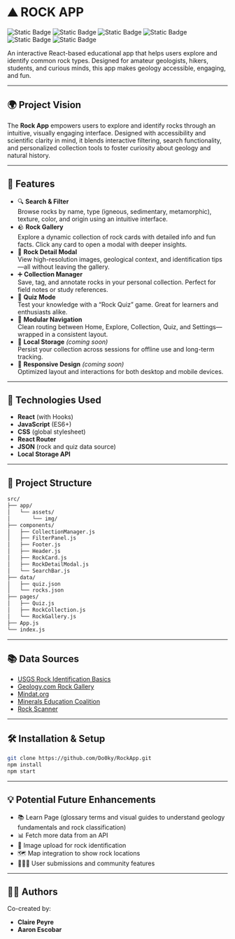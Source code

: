 # ⛰️ ROCK APP

![Static Badge](https://img.shields.io/badge/npm-red?style=plastic&logo=npm&color=CB3837)
![Static Badge](https://img.shields.io/badge/React-blue?style=plastic&logo=react&color=61DBFB)
![Static Badge](https://img.shields.io/badge/JavaScript-yellow?style=plastic&logo=javascript)
![Static Badge](https://img.shields.io/badge/Bootstrap-blue?style=plastic&logo=bootstrap&color=563d7c)
![Static Badge](https://img.shields.io/badge/CSS3-blue?style=plastic&logo=css&color=2965f1)
![Static Badge](https://img.shields.io/badge/Git-blue?style=plastic&logo=git&color=f14e32)

An interactive React-based educational app that helps users explore and identify common rock types.
Designed for amateur geologists, hikers, students, and curious minds, this app makes geology accessible, engaging, and fun.

---

## 🌍 Project Vision

The **Rock App** empowers users to explore and identify rocks through an intuitive, visually engaging interface. Designed with accessibility and scientific clarity in mind, it blends interactive filtering, search functionality, and personalized collection tools to foster curiosity about geology and natural history.

---

## 🚀 Features

- 🔍 **Search & Filter**  
  Browse rocks by name, type (igneous, sedimentary, metamorphic), texture, color, and origin using an intuitive interface.
- 🪨 **Rock Gallery**  
  Explore a dynamic collection of rock cards with detailed info and fun facts. Click any card to open a modal with deeper insights.
- 📘 **Rock Detail Modal**  
  View high-resolution images, geological context, and identification tips—all without leaving the gallery.
- ➕ **Collection Manager**  
  Save, tag, and annotate rocks in your personal collection. Perfect for field notes or study references.
- 🧠 **Quiz Mode**  
  Test your knowledge with a “Rock Quiz” game. Great for learners and enthusiasts alike.
- 🧭 **Modular Navigation**  
  Clean routing between Home, Explore, Collection, Quiz, and Settings—wrapped in a consistent layout.
- 💾 **Local Storage** *(coming soon)*  
  Persist your collection across sessions for offline use and long-term tracking.
- 🎨 **Responsive Design** *(coming soon)*  
  Optimized layout and interactions for both desktop and mobile devices.

---

## 🧪 Technologies Used

- **React** (with Hooks)
- **JavaScript** (ES6+)
- **CSS** (global stylesheet)
- **React Router** 
- **JSON** (rock and quiz data source)
- **Local Storage API**

---

## 📁 Project Structure
```bash
src/
├── app/
│   └── assets/
│       └── img/
├── components/
│   ├── CollectionManager.js
│   ├── FilterPanel.js
│   ├── Footer.js
│   ├── Header.js
│   ├── RockCard.js
│   ├── RockDetailModal.js
│   └── SearchBar.js
├── data/
│   ├── quiz.json
│   └── rocks.json
├── pages/
│   ├── Quiz.js
│   ├── RockCollection.js
│   └── RockGallery.js
├── App.js
└── index.js
```
---

## 📚 Data Sources

- [USGS Rock Identification Basics](https://www.usgs.gov/special-topic/education/rock-identification)
- [Geology.com Rock Gallery](https://geology.com/rocks/)
- [Mindat.org](https://www.mindat.org/)
- [Minerals Education Coalition](https://mineralseducationcoalition.org/minerals-database/)
- [Rock Scanner](https://www.rockscanner.com/rocks)

---

## 🛠️ Installation & Setup
```bash
git clone https://github.com/Do0ky/RockApp.git
npm install
npm start
```
---

## 💡 Potential Future Enhancements
- 📚 Learn Page (glossary terms and visual guides to understand geology fundamentals and rock classification)
- 📊 Fetch more data from an API
- 📸 Image upload for rock identification
- 🗺️ Map integration to show rock locations
- 🧑‍🤝‍🧑 User submissions and community features

---

## 👨‍💻 Authors
Co-created by:
- **Claire Peyre**  
- **Aaron Escobar**  